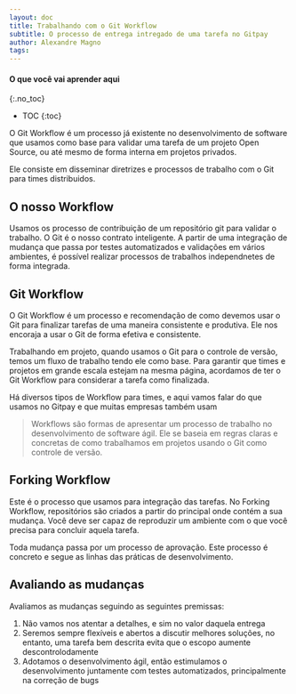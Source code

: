 ```yaml
---
layout: doc
title: Trabalhando com o Git Workflow
subtitle: O processo de entrega intregado de uma tarefa no Gitpay
author: Alexandre Magno
tags:
---
```


#### O que você vai aprender aqui
{:.no_toc}
* TOC
{:toc}

O Git Workflow é um processo já existente no desenvolvimento de software que usamos como base para validar uma tarefa de um projeto Open Source, ou até mesmo de forma interna em projetos privados.

Ele consiste em disseminar diretrizes e processos de trabalho com o Git para times distribuidos.

## O nosso Workflow
Usamos os processo de contribuição de um repositório git para validar o trabalho. O Git é o nosso contrato inteligente. A partir de uma integração de mudança que passa por testes automatizados e validações em vários ambientes, é possível realizar processos de trabalhos independnetes de forma integrada.

## Git Workflow
O Git Workflow é um processo e recomendação de como devemos usar o Git para finalizar tarefas de uma maneira consistente e produtiva. Ele nos encoraja a usar o Git de forma efetiva e consistente.

Trabalhando em projeto, quando usamos o Git para o controle de versão, temos um fluxo de trabalho tendo ele como base. Para garantir que times e projetos em grande escala estejam na mesma página, acordamos de ter o Git Workflow para considerar a tarefa como finalizada.

Há diversos tipos de Workflow para times, e aqui vamos falar do que usamos no Gitpay e que muitas empresas também usam

> Workflows são formas de apresentar um processo de trabalho no desenvolvimento de software ágil. Ele se baseia em regras claras e concretas de como trabalhamos em projetos usando o Git como controle de versão.

## Forking Workflow

Este é o processo que usamos para integração das tarefas. No Forking Workflow, repositórios são criados a partir do principal onde contém a sua mudança. Você deve ser capaz de reproduzir um ambiente com o que você precisa para concluir aquela tarefa.

Toda mudança passa por um processo de aprovação. Este processo é concreto e segue as linhas das práticas de desenvolvimento.

## Avaliando as mudanças

Avaliamos as mudanças seguindo as seguintes premissas:

1. Não vamos nos atentar a detalhes, e sim no valor daquela entrega
2. Seremos sempre flexíveis e abertos a discutir melhores soluções, no entanto, uma tarefa bem descrita evita que o escopo aumente descontrolodamente
3. Adotamos o desenvolvimento ágil, então estimulamos o desenvolvimento juntamente com testes automatizados, principalmente na correção de bugs

